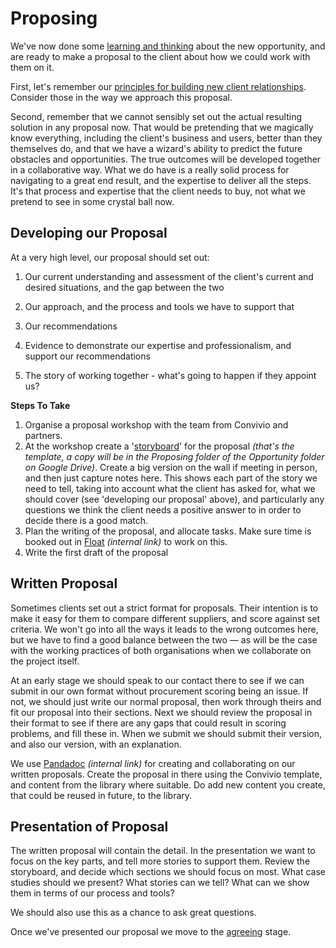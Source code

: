 # Proposing

We've now done some [learning and thinking](/new_client_recipe/learning-and-thinking.md) about the new opportunity, and are ready to make a proposal to the client about how we could work with them on it.

First, let's remember our [principles for building new client relationships](/new_client_recipe/principles-of-building-new-client-relationships.md). Consider those in the way we approach this proposal.

Second, remember that we cannot sensibly set out the actual resulting solution in any proposal now. That would be pretending that we magically know everything, including the client's business and users, better than they themselves do, and that we have a wizard's ability to predict the future obstacles and opportunities. The true outcomes will be developed together in a collaborative way. What we do have is a really solid process for navigating to a great end result, and the expertise to deliver all the steps. It's that process and expertise that the client needs to buy, not what we pretend to see in some crystal ball now.

## Developing our Proposal

At a very high level, our proposal should set out:

1. Our current understanding and assessment of the client's current and desired situations, and the gap between the two

2. Our approach, and the process and tools we have to support that

3. Our recommendations

4. Evidence to demonstrate our expertise and professionalism, and support our recommendations

5. The story of working together - what's going to happen if they appoint us?

**Steps To Take**

1. Organise a proposal workshop with the team from Convivio and partners.
2. At the workshop create a '[storyboard](https://docs.google.com/document/d/1ldyxcGL1CS6HpPQoWgf87F7Ul5Tsqr-fl14UnJK6fCg/edit)' for the proposal _\(that's the template, a copy will be in the Proposing folder of the Opportunity folder on Google Drive\)_. Create a big version on the wall if meeting in person, and then just capture notes here. This shows each part of the story we need to tell, taking into account what the client has asked for, what we should cover \(see 'developing our proposal' above\), and particularly any questions we think the client needs a positive answer to in order to decide there is a good match.
3. Plan the writing of the proposal, and allocate tasks. Make sure time is booked out in [Float](https://convivio.float.com/) _\(internal link\)_ to work on this.
4. Write the first draft of the proposal

## Written Proposal

Sometimes clients set out a strict format for proposals. Their intention is to make it easy for them to compare different suppliers, and score against set criteria. We won't go into all the ways it leads to the wrong outcomes here, but we have to find a good balance between the two — as will be the case with the working practices of both organisations when we collaborate on the project itself.

At an early stage we should speak to our contact there to see if we can submit in our own format without procurement scoring being an issue. If not, we should just write our normal proposal, then work through theirs and fit our proposal into their sections. Next we should review the proposal in their format to see if there are any gaps that could result in scoring problems, and fill these in. When we submit we should submit their version, and also our version, with an explanation.

We use [Pandadoc](https://app.pandadoc.com/a/#/dashboard/) _\(internal link\)_ for creating and collaborating on our written proposals. Create the proposal in there using the Convivio template, and content from the library where suitable. Do add new content you create, that could be reused in future, to the library.

## Presentation of Proposal

The written proposal will contain the detail. In the presentation we want to focus on the key parts, and tell more stories to support them. Review the storyboard, and decide which sections we should focus on most. What case studies should we present? What stories can we tell? What can we show them in terms of our process and tools?

We should also use this as a chance to ask great questions.

Once we've presented our proposal we move to the [agreeing](/new_client_recipe/agreeing.md) stage.

